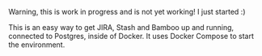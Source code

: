 Warning, this is work in progress and is not yet working!
I just started :)

This is an easy way to get JIRA, Stash and Bamboo up and running, connected to Postgres, inside of Docker.
It uses Docker Compose to start the environment.